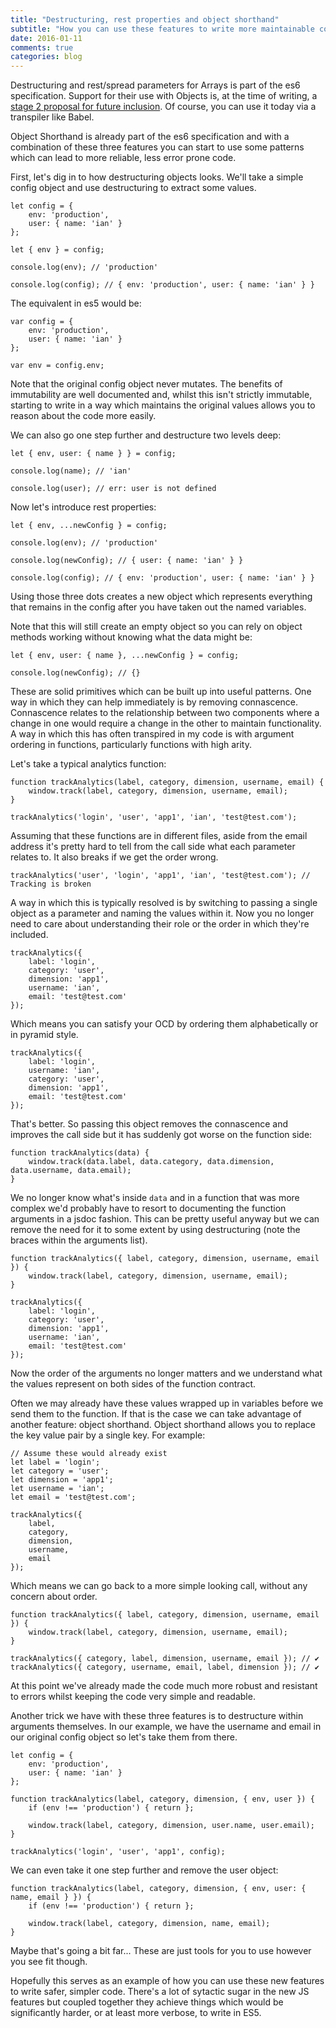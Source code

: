 ```yaml
---
title: "Destructuring, rest properties and object shorthand"
subtitle: "How you can use these features to write more maintainable code"
date: 2016-01-11
comments: true
categories: blog
---
```


Destructuring and rest/spread parameters for Arrays is part of the es6 specification. Support for their use with Objects is, at the time of writing, a [stage 2 proposal for future inclusion](https://github.com/sebmarkbage/ecmascript-rest-spread). Of course, you can use it today via a transpiler like Babel.

Object Shorthand is already part of the es6 specification and with a combination of these three features you can start to use some patterns which can lead to more reliable, less error prone code.

First, let's dig in to how destructuring objects looks. We'll take a simple config object and use destructuring to extract some values.

<pre class="language-javascript"><code>let config = {
    env: 'production',
    user: { name: 'ian' }
};

let { env } = config;

console.log(env); // 'production'

console.log(config); // { env: 'production', user: { name: 'ian' } }
</code></pre>

The equivalent in es5 would be:

<pre class="language-javascript"><code>var config = {
    env: 'production',
    user: { name: 'ian' }
};

var env = config.env;
</code></pre>


Note that the original config object never mutates. The benefits of immutability are well documented and, whilst this isn't strictly immutable, starting to write in a way which maintains the original values allows you to reason about the code more easily.

We can also go one step further and destructure two levels deep:

<pre class="language-javascript"><code>let { env, user: { name } } = config;

console.log(name); // 'ian'

console.log(user); // err: user is not defined
</code></pre>

Now let's introduce rest properties:

<pre class="language-javascript"><code>let { env, ...newConfig } = config;

console.log(env); // 'production'

console.log(newConfig); // { user: { name: 'ian' } }

console.log(config); // { env: 'production', user: { name: 'ian' } }
</code></pre>

Using those three dots creates a new object which represents everything that remains in the config after you have taken out the named variables.

Note that this will still create an empty object so you can rely on object methods working without knowing what the data might be:

<pre class="language-javascript"><code>let { env, user: { name }, ...newConfig } = config;

console.log(newConfig); // {}
</code></pre>


These are solid primitives which can be built up into useful patterns. One way in which they can help immediately is by removing connascence. Connascence relates to the relationship between two components where a change in one would require a change in the other to maintain functionality. A way in which this has often transpired in my code is with argument ordering in functions, particularly functions with high arity.

Let's take a typical analytics function:

<pre class="language-javascript"><code>function trackAnalytics(label, category, dimension, username, email) {
    window.track(label, category, dimension, username, email);
}

trackAnalytics('login', 'user', 'app1', 'ian', 'test@test.com');
</code></pre>

Assuming that these functions are in different files, aside from the email address it's pretty hard to tell from the call side what each parameter relates to. It also breaks if we get the order wrong.

<pre class="language-javascript"><code>trackAnalytics('user', 'login', 'app1', 'ian', 'test@test.com'); // Tracking is broken</code></pre>

A way in which this is typically resolved is by switching to passing a single object as a parameter and naming the values within it. Now you no longer need to care about understanding their role or the order in which they're included.

<pre class="language-javascript"><code>trackAnalytics({
    label: 'login',
    category: 'user',
    dimension: 'app1',
    username: 'ian',
    email: 'test@test.com'
});
</code></pre>

Which means you can satisfy your OCD by ordering them alphabetically or in pyramid style.

<pre class="language-javascript"><code>trackAnalytics({
    label: 'login',
    username: 'ian',
    category: 'user',
    dimension: 'app1',
    email: 'test@test.com'
});
</code></pre>

That's better. So passing this object removes the connascence and improves the call side but it has suddenly got worse on the function side:

<pre class="language-javascript"><code>function trackAnalytics(data) {
    window.track(data.label, data.category, data.dimension, data.username, data.email);
}
</code></pre>

We no longer know what's inside `data` and in a function that was more complex we'd probably have to resort to documenting the function arguments in a jsdoc fashion. This can be pretty useful anyway but we can remove the need for it to some extent by using destructuring (note the braces within the arguments list).


<pre class="language-javascript"><code>function trackAnalytics({ label, category, dimension, username, email }) {
    window.track(label, category, dimension, username, email);
}

trackAnalytics({
    label: 'login',
    category: 'user',
    dimension: 'app1',
    username: 'ian',
    email: 'test@test.com'
});
</code></pre>

Now the order of the arguments no longer matters and we understand what the values represent on both sides of the function contract.

Often we may already have these values wrapped up in variables before we send them to the function. If that is the case we can take advantage of another feature: object shorthand. Object shorthand allows you to replace the key value pair by a single key. For example:

<pre class="language-javascript"><code>// Assume these would already exist
let label = 'login';
let category = 'user';
let dimension = 'app1';
let username = 'ian';
let email = 'test@test.com';

trackAnalytics({
    label,
    category,
    dimension,
    username,
    email
});
</code></pre>

Which means we can go back to a more simple looking call, without any concern about order.

<pre class="language-javascript"><code>function trackAnalytics({ label, category, dimension, username, email }) {
    window.track(label, category, dimension, username, email);
}

trackAnalytics({ category, label, dimension, username, email }); // ✔
trackAnalytics({ category, username, email, label, dimension }); // ✔</code></pre>

At this point we've already made the code much more robust and resistant to errors whilst keeping the code very simple and readable.

Another trick we have with these three features is to destructure within arguments themselves. In our example, we have the username and email in our original config object so let's take them from there.

<pre class="language-javascript"><code>let config = {
    env: 'production',
    user: { name: 'ian' }
};

function trackAnalytics(label, category, dimension, { env, user }) {
    if (env !== 'production') { return };

    window.track(label, category, dimension, user.name, user.email);
}

trackAnalytics('login', 'user', 'app1', config);
</code></pre>

We can even take it one step further and remove the user object:

<pre class="language-javascript"><code>function trackAnalytics(label, category, dimension, { env, user: { name, email } }) {
    if (env !== 'production') { return };

    window.track(label, category, dimension, name, email);
}
</code></pre>

Maybe that's going a bit far... These are just tools for you to use however you see fit though.

Hopefully this serves as an example of how you can use these new features to write safer, simpler code. There's a lot of sytactic sugar in the new JS features but coupled together they achieve things which would be significantly harder, or at least more verbose, to write in ES5.
